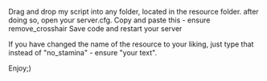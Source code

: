Drag and drop my script into any folder, located in the resource folder. after doing so, open your server.cfg. Copy and paste this - ensure remove_crosshair Save code and restart your server

If you have changed the name of the resource to your liking, just type that instead of "no_stamina" - ensure "your text".

Enjoy;)
